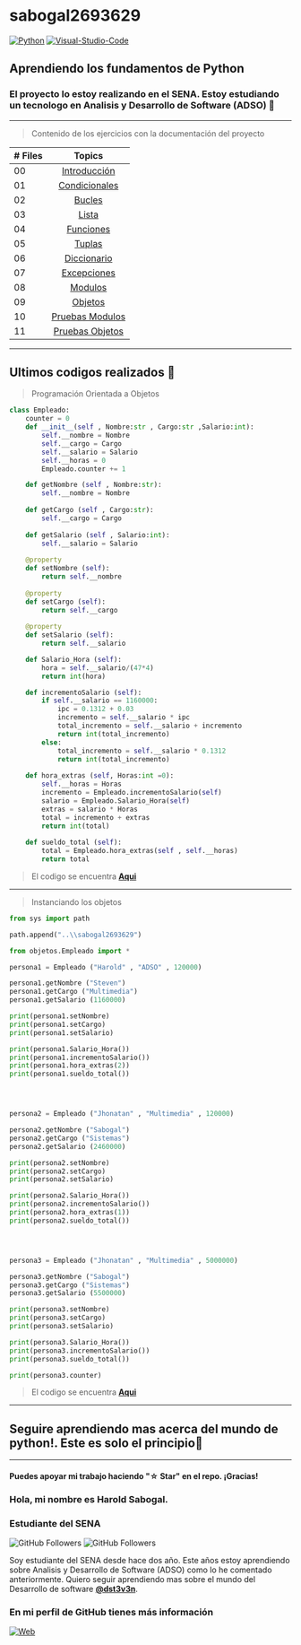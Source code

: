 # sabogal2693629

[![Python](https://img.shields.io/badge/Python-1.11.3+-802DBF?style=for-the-badge&logo=python&logoColor=802DBF&labelColor=black)](https://www.python.org/)
[![Visual-Studio-Code](https://img.shields.io/badge/visual_studio_code-1.78+-802DBF?style=for-the-badge&logo=visual-studio-code&logoColor=802DBF&labelColor=black)](https://code.visualstudio.com/)

## Aprendiendo los fundamentos de Python

### El proyecto lo estoy realizando en el SENA. Estoy estudiando un tecnologo en Analisis y Desarrollo de Software (ADSO) :purple_heart: 

--------

>Contenido de los ejercicios con la documentación del proyecto


|# Files | Topics                                                    |
|------|:---------------------------------------------------------:|
| 00  |  [Introducción](./intro/intro1.py)||
| 01  |  [Condicionales](./condicionales)|
| 02  |  [Bucles](./bucles)
| 03  |  [Lista](./lista)|
| 04  |  [Funciones](./funciones)|
| 05  |  [Tuplas](./tuplas)|
| 06  |  [Diccionario](./diccionario)|
| 07  |  [Excepciones](./excepciones)|
| 08  |  [Modulos](./modulos)|
| 09  |  [Objetos](./objetos)|
| 10  |  [Pruebas Modulos](./pruebas/modulos)|
| 11  |  [Pruebas Objetos](./pruebas/objetos/)|

--------
## **Ultimos codigos realizados** :purple_heart:

>Programación Orientada a Objetos

```python
class Empleado:
    counter = 0
    def __init__(self , Nombre:str , Cargo:str ,Salario:int):
        self.__nombre = Nombre
        self.__cargo = Cargo
        self.__salario = Salario
        self.__horas = 0
        Empleado.counter += 1

    def getNombre (self , Nombre:str):
        self.__nombre = Nombre
        
    def getCargo (self , Cargo:str):
        self.__cargo = Cargo
    
    def getSalario (self , Salario:int):
        self.__salario = Salario
    
    @property
    def setNombre (self):
        return self.__nombre
    
    @property
    def setCargo (self):
        return self.__cargo
    
    @property
    def setSalario (self):
        return self.__salario

    def Salario_Hora (self):
        hora = self.__salario/(47*4)
        return int(hora)

    def incrementoSalario (self):
        if self.__salario == 1160000:
            ipc = 0.1312 + 0.03
            incremento = self.__salario * ipc
            total_incremento = self.__salario + incremento
            return int(total_incremento)
        else: 
            total_incremento = self.__salario * 0.1312
            return int(total_incremento)
        
    def hora_extras (self, Horas:int =0):
        self.__horas = Horas
        incremento = Empleado.incrementoSalario(self)
        salario = Empleado.Salario_Hora(self)
        extras = salario * Horas
        total = incremento + extras
        return int(total)
    
    def sueldo_total (self):
        total = Empleado.hora_extras(self , self.__horas)
        return total
```
>El codigo se encuentra **[Aqui](./objetos/Empleado.py)**

--------
>Instanciando los objetos



```python
from sys import path

path.append("..\\sabogal2693629")

from objetos.Empleado import *

persona1 = Empleado ("Harold" , "ADSO" , 120000)

persona1.getNombre ("Steven")
persona1.getCargo ("Multimedia")
persona1.getSalario (1160000)

print(persona1.setNombre)
print(persona1.setCargo)
print(persona1.setSalario)

print(persona1.Salario_Hora())
print(persona1.incrementoSalario())
print(persona1.hora_extras(2))
print(persona1.sueldo_total())




persona2 = Empleado ("Jhonatan" , "Multimedia" , 120000)

persona2.getNombre ("Sabogal")
persona2.getCargo ("Sistemas")
persona2.getSalario (2460000)

print(persona2.setNombre)
print(persona2.setCargo)
print(persona2.setSalario)

print(persona2.Salario_Hora())
print(persona2.incrementoSalario())
print(persona2.hora_extras(1))
print(persona2.sueldo_total())




persona3 = Empleado ("Jhonatan" , "Multimedia" , 5000000)

persona3.getNombre ("Sabogal")
persona3.getCargo ("Sistemas")
persona3.getSalario (5500000)

print(persona3.setNombre)
print(persona3.setCargo)
print(persona3.setSalario)

print(persona3.Salario_Hora())
print(persona3.incrementoSalario())
print(persona3.sueldo_total())

print(persona3.counter)
```
>El codigo se encuentra **[Aqui](./pruebas/objetos/EmpleadoAPP.py)**

------
## Seguire aprendiendo mas acerca del mundo de **python!**. Este es solo el principio:purple_heart:

--------
#### Puedes apoyar mi trabajo haciendo "☆ Star" en el repo. ¡Gracias!

 ### Hola, mi nombre es Harold Sabogal.
### Estudiante del SENA

![GitHub Followers](https://img.shields.io/github/followers/dst3v3n?style=social)
![GitHub Followers](https://img.shields.io/github/stars/dst3v3n?style=social)

Soy estudiante del SENA desde hace dos año. Este años estoy aprendiendo sobre Analisis y Desarrollo de Software (ADSO) como lo he comentado anteriormente. Quiero seguir aprendiendo mas sobre el mundo del Desarrollo de software **[@dst3v3n](https://github.com/dst3v3n)**.

### En mi perfil de GitHub tienes más información

[![Web](https://img.shields.io/badge/Guthub-dst3v3n-802DBF?style=for-the-badge&logo=github&logoColor=802DBF&labelColor=black)](https://github.com/dst3v3n)
